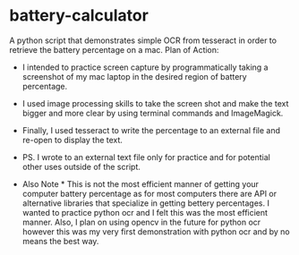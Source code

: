 # battery-calculator
A python script that demonstrates simple OCR from tesseract in order to retrieve the battery percentage on a mac.
Plan of Action:
  * I intended to practice screen capture by programmatically taking a screenshot of my mac laptop in the desired region of battery percentage.
  * I used image processing skills to take the screen shot and make the text bigger and more clear by using terminal commands and ImageMagick.
  * Finally, I used tesseract to write the percentage to an external file and re-open to display the text.
   * PS. I wrote to an external text file only for practice and for potential other uses outside of the script.
   
   
   * Also Note *
 This is not the most efficient manner of getting your computer battery percentage as for most computers there are API or alternative libraries
 that specialize in getting bettery percentages. I wanted to practice python ocr and I felt this was the most efficient manner. 
 Also, I plan on using opencv in the future for python ocr however this was my very first demonstration with python ocr and by no means the best way.

